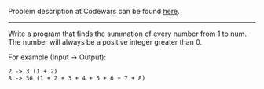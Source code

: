 Problem description at Codewars can be found
[here](https://www.codewars.com/kata/55d24f55d7dd296eb9000030/train/python).

-------------

Write a program that finds the summation of every number from 1 to num. The number will always be a
positive integer greater than 0.

For example (Input -> Output):
```
2 -> 3 (1 + 2)
8 -> 36 (1 + 2 + 3 + 4 + 5 + 6 + 7 + 8)
```
